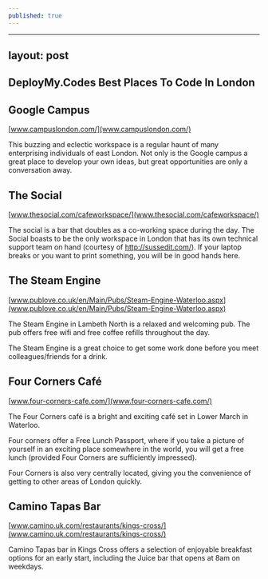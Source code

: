 ```yaml
---
published: true
---
```


---
layout: post
---

## DeployMy.Codes Best Places To Code In London

## Google Campus
[www.campuslondon.com/](www.campuslondon.com/)

This buzzing and eclectic workspace is a regular haunt of many enterprising individuals of east London.  Not only is the Google campus a great place to develop your own ideas, but great opportunities are only a conversation away.


## The Social
[www.thesocial.com/cafeworkspace/](www.thesocial.com/cafeworkspace/)

The social is a bar that doubles as a co-working space during the day.  The Social boasts to be the only workspace in London that has its own technical support team on hand (courtesy of http://sussedit.com/).  If your laptop breaks or you want to print something, you will be in good hands here.


## The Steam Engine
[www.publove.co.uk/en/Main/Pubs/Steam-Engine-Waterloo.aspx](www.publove.co.uk/en/Main/Pubs/Steam-Engine-Waterloo.aspx)

The Steam Engine in Lambeth North is a relaxed and welcoming pub.  The pub offers free wifi and free coffee refills throughout the day.

The Steam Engine is a great choice to get some work done before you meet colleagues/friends for a drink.


## Four Corners Café
[www.four-corners-cafe.com/](www.four-corners-cafe.com/)

The Four Corners café is a bright and exciting café set in Lower March in Waterloo.

Four corners offer a Free Lunch Passport, where if you take a picture of yourself in an exciting place somewhere in the world, you will get a free lunch (provided Four Corners are sufficiently impressed).  

Four Corners is also very centrally located, giving you the convenience of getting to other areas of London quickly.


## Camino Tapas Bar
[www.camino.uk.com/restaurants/kings-cross/](www.camino.uk.com/restaurants/kings-cross/)

Camino Tapas bar in Kings Cross offers a selection of enjoyable breakfast options for an early start, including the Juice bar that opens at 8am on weekdays.
